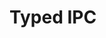 # Typed IPC

<!-- what is renderer, main process (side) -->

<!-- invokers always uses promise -->

<!-- write comprehensive guide (and that handlers always takes precedence) -->